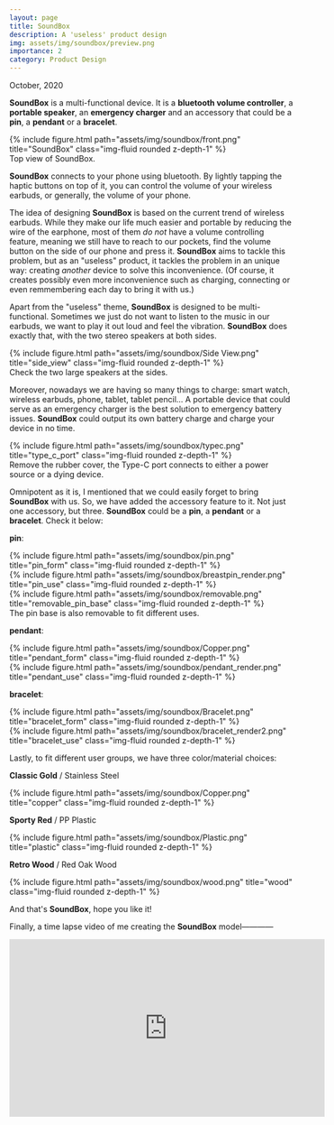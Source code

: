 ```yaml
---
layout: page
title: SoundBox
description: A 'useless' product design
img: assets/img/soundbox/preview.png
importance: 2
category: Product Design
---
```


October, 2020

**SoundBox** is a multi-functional device. It is a **bluetooth volume controller**, a **portable speaker**, an **emergency charger** and an accessory that could be a **pin**, a **pendant** or a **bracelet**.

<div class="row">
    <div class="col-sm mt-3 mt-md-0">
        {% include figure.html path="assets/img/soundbox/front.png" title="SoundBox" class="img-fluid rounded z-depth-1" %}
    </div>
</div>
<div class="caption">
    Top view of SoundBox.
</div>

**SoundBox** connects to your phone using bluetooth. By lightly tapping the haptic buttons on top of it, you can control the volume of your wireless earbuds, or generally, the volume of your phone. 

The idea of designing **SoundBox** is based on the current trend of wireless earbuds. While they make our life much easier and portable by reducing the wire of the earphone, most of them *do not* have a volume controlling feature, meaning we still have to reach to our pockets, find the volume button on the side of our phone and press it. **SoundBox** aims to tackle this problem, but as an "useless" product, it tackles the problem in an unique way: creating *another* device to solve this inconvenience. (Of course, it creates possibly even more inconvenience such as charging, connecting or even remmembering each day to bring it with us.)

Apart from the "useless" theme, **SoundBox** is designed to be multi-functional. Sometimes we just do not want to listen to the music in our earbuds, we want to play it out loud and feel the vibration. **SoundBox** does exactly that, with the two stereo speakers at both sides.

<div class="row">
    <div class="col-sm mt-3 mt-md-0">
        {% include figure.html path="assets/img/soundbox/Side View.png" title="side_view" class="img-fluid rounded z-depth-1" %}
    </div>
</div>
<div class="caption">
    Check the two large speakers at the sides.
</div>

Moreover, nowadays we are having so many things to charge: smart watch, wireless earbuds, phone, tablet, tablet pencil... A portable device that could serve as an emergency charger is the best solution to emergency battery issues. **SoundBox** could output its own battery charge and charge your device in no time.

<div class="row">
    <div class="col-sm mt-3 mt-md-0">
        {% include figure.html path="assets/img/soundbox/typec.png" title="type_c_port" class="img-fluid rounded z-depth-1" %}
    </div>
</div>
<div class="caption">
    Remove the rubber cover, the Type-C port connects to either a power source or a dying device.
</div>

Omnipotent as it is, I mentioned that we could easily forget to bring **SoundBox** with us. So, we have added the accessory feature to it. Not just one accessory, but three. **SoundBox** could be a **pin**, a **pendant** or a **bracelet**. Check it below:

**pin**:

<div class="row">
    <div class="col-sm-8 mt-3 mt-md-0">
        {% include figure.html path="assets/img/soundbox/pin.png" title="pin_form" class="img-fluid rounded z-depth-1" %}
    </div>
    <div class="col-sm-4 mt-3 mt-md-0">
        {% include figure.html path="assets/img/soundbox/breastpin_render.png" title="pin_use" class="img-fluid rounded z-depth-1" %}
    </div>
</div>

<div class="row">
    <div class="col-sm mt-3 mt-md-0">
        {% include figure.html path="assets/img/soundbox/removable.png" title="removable_pin_base" class="img-fluid rounded z-depth-1" %}
    </div>
</div>
<div class="caption">
    The pin base is also removable to fit different uses.
</div>

**pendant**:

<div class="row">
    <div class="col-sm-8 mt-3 mt-md-0">
        {% include figure.html path="assets/img/soundbox/Copper.png" title="pendant_form" class="img-fluid rounded z-depth-1" %}
    </div>
    <div class="col-sm-4 mt-3 mt-md-0">
        {% include figure.html path="assets/img/soundbox/pendant_render.png" title="pendant_use" class="img-fluid rounded z-depth-1" %}
    </div>
</div>

**bracelet**:

<div class="row">
    <div class="col-sm-8 mt-3 mt-md-0">
        {% include figure.html path="assets/img/soundbox/Bracelet.png" title="bracelet_form" class="img-fluid rounded z-depth-1" %}
    </div>
    <div class="col-sm-4 mt-3 mt-md-0">
        {% include figure.html path="assets/img/soundbox/bracelet_render2.png" title="bracelet_use" class="img-fluid rounded z-depth-1" %}
    </div>
</div>

Lastly, to fit different user groups, we have three color/material choices:

**Classic Gold** / Stainless Steel

<div class="row">
    <div class="col-sm mt-3 mt-md-0">
        {% include figure.html path="assets/img/soundbox/Copper.png" title="copper" class="img-fluid rounded z-depth-1" %}
    </div>
</div>

**Sporty Red** / PP Plastic

<div class="row">
    <div class="col-sm mt-3 mt-md-0">
        {% include figure.html path="assets/img/soundbox/Plastic.png" title="plastic" class="img-fluid rounded z-depth-1" %}
    </div>
</div>

**Retro Wood** / Red Oak Wood

<div class="row">
    <div class="col-sm mt-3 mt-md-0">
        {% include figure.html path="assets/img/soundbox/wood.png" title="wood" class="img-fluid rounded z-depth-1" %}
    </div>
</div>

And that's **SoundBox**, hope you like it!

Finally, a time lapse video of me creating the **SoundBox** model————

<iframe width="560" height="315" src="https://www.youtube.com/embed/STRf5-EIsn8" title="YouTube video player" frameborder="0" allow="accelerometer; autoplay; clipboard-write; encrypted-media; gyroscope; picture-in-picture" allowfullscreen></iframe>
